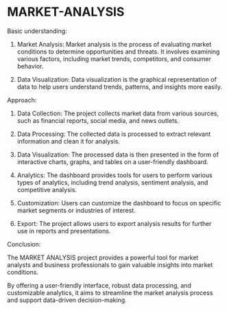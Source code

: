 # MARKET-ANALYSIS

Basic understanding: 

1. Market Analysis: Market analysis is the process of evaluating market conditions to determine opportunities and threats. It involves examining various factors, including market trends, competitors, and consumer behavior.
  
2. Data Visualization: Data visualization is the graphical representation of data to help users understand trends, patterns, and insights more easily.

Approach:


1. Data Collection: The project collects market data from various sources, such as financial reports, social media, and news outlets.

2. Data Processing: The collected data is processed to extract relevant information and clean it for analysis.

3. Data Visualization: The processed data is then presented in the form of interactive charts, graphs, and tables on a user-friendly dashboard.

4. Analytics: The dashboard provides tools for users to perform various types of analytics, including trend analysis, sentiment analysis, and competitive analysis.

5. Customization: Users can customize the dashboard to focus on specific market segments or industries of interest.

6. Export: The project allows users to export analysis results for further use in reports and presentations.

Conclusion:

The MARKET ANALYSIS project provides a powerful tool for market analysts and business professionals to gain valuable insights into market conditions.

By offering a user-friendly interface, robust data processing, and customizable analytics, it aims to streamline the market analysis process and support data-driven decision-making.
